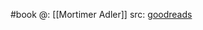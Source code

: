 #book 
@: [[Mortimer Adler]]
src: [goodreads](https://www.goodreads.com/book/show/567610.How_to_Read_a_Book) 

